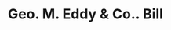 ---
doi: 10.7916/D8FT9Z3P
date_other: '1890'
date_other_textual: 1890-1899
form: printed ephemera
genre:
- Invoices
name:
- Geo. M. Eddy & Co.
object_in_context_url: https://biggert.cul.columbia.edu/items/view/ave_biggert_00855
subject_hierarchical_geographic:
- New York, New York, United States
subject_name:
- Geo. M. Eddy & Co.
title: Geo. M. Eddy & Co.. Bill
sort_title: Geo. M. Eddy & Co.. Bill
call_number: ave_biggert_00855
coordinates:
- 40.69277777777778,-73.99027777777778
pid: ave_biggert_00855
identifiers: ave_biggert_00855
thumbnail: https://derivativo-1.library.columbia.edu/iiif/2/ldpd:345973/full/!256,256/0/native.jpg
permalink: "/items/ave_biggert_00855/"
layout: iiif-image-page
---